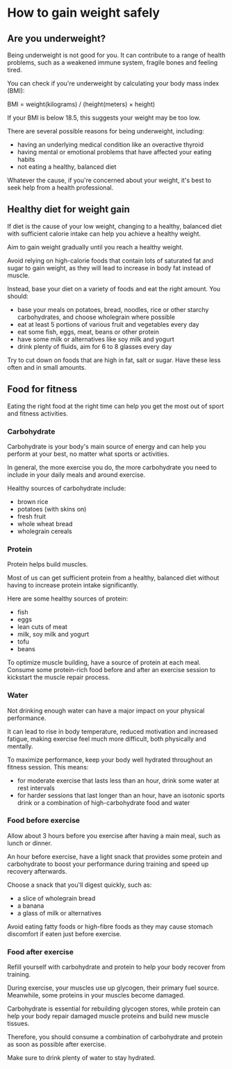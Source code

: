 # How to gain weight safely

## Are you underweight?

Being underweight is not good for you. It can contribute to a range of health problems, such as a weakened immune system, fragile bones and feeling tired.

You can check if you're underweight by calculating your body mass index (BMI):

BMI = weight(kilograms) / (height(meters) × height)

If your BMI is below 18.5, this suggests your weight may be too low.

There are several possible reasons for being underweight, including:

- having an underlying medical condition like an overactive thyroid
- having mental or emotional problems that have affected your eating habits
- not eating a healthy, balanced diet

Whatever the cause, if you're concerned about your weight, it's best to seek help from a health professional.

## Healthy diet for weight gain

If diet is the cause of your low weight, changing to a healthy, balanced diet with sufficient calorie intake can help you achieve a healthy weight.

Aim to gain weight gradually until you reach a healthy weight.

Avoid relying on high-calorie foods that contain lots of saturated fat and sugar to gain weight, as they will lead to increase in body fat instead of muscle.

Instead, base your diet on a variety of foods and eat the right amount. You should:

- base your meals on potatoes, bread, noodles, rice or other starchy carbohydrates, and choose wholegrain where possible
- eat at least 5 portions of various fruit and vegetables every day
- eat some fish, eggs, meat, beans or other protein
- have some milk or alternatives like soy milk and yogurt
- drink plenty of fluids, aim for 6 to 8 glasses every day

Try to cut down on foods that are high in fat, salt or sugar. Have these less often and in small amounts.

## Food for fitness

Eating the right food at the right time can help you get the most out of sport and fitness activities.

### Carbohydrate

Carbohydrate is your body's main source of energy and can help you perform at your best, no matter what sports or activities.

In general, the more exercise you do, the more carbohydrate you need to include in your daily meals and around exercise.

Healthy sources of carbohydrate include:

- brown rice
- potatoes (with skins on)
- fresh fruit
- whole wheat bread
- wholegrain cereals

### Protein

Protein helps build muscles.

Most of us can get sufficient protein from a healthy, balanced diet without having to increase protein intake significantly.

Here are some healthy sources of protein:

- fish
- eggs
- lean cuts of meat
- milk, soy milk and yogurt
- tofu
- beans

To optimize muscle building, have a source of protein at each meal. Consume some protein-rich food before and after an exercise session to kickstart the muscle repair process.

### Water

Not drinking enough water can have a major impact on your physical performance.

It can lead to rise in body temperature, reduced motivation and increased fatigue, making exercise feel much more difficult, both physically and mentally.

To maximize performance, keep your body well hydrated throughout an fitness session. This means:

- for moderate exercise that lasts less than an hour, drink some water at rest intervals
- for harder sessions that last longer than an hour, have an isotonic sports drink or a combination of high-carbohydrate food and water

### Food before exercise

Allow about 3 hours before you exercise after having a main meal, such as lunch or dinner.

An hour before exercise, have a light snack that provides some protein and carbohydrate to boost your performance during training and speed up recovery afterwards.

Choose a snack that you'll digest quickly, such as:

- a slice of wholegrain bread
- a banana
- a glass of milk or alternatives

Avoid eating fatty foods or high-fibre foods as they may cause stomach discomfort if eaten just before exercise.

### Food after exercise

Refill yourself with carbohydrate and protein to help your body recover from training.

During exercise, your muscles use up glycogen, their primary fuel source. Meanwhile, some proteins in your muscles become damaged.

Carbohydrate is essential for rebuilding glycogen stores, while protein can help your body repair damaged muscle proteins and build new muscle tissues.

Therefore, you should consume a combination of carbohydrate and protein as soon as possible after exercise.

Make sure to drink plenty of water to stay hydrated.
